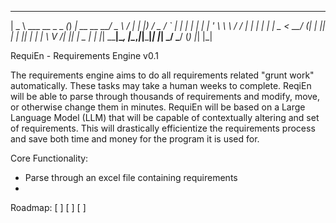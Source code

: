   ____                  _ _____                  ___        _ 
 |  _ \ ___  __ _ _   _(_) ____|_ __     __   __/ _ \      / |
 | |_) / _ \/ _` | | | | |  _| | '_ \    \ \ / / | | |     | |
 |  _ <  __/ (_| | |_| | | |___| | | |    \ V /| |_| |  _  | |
 |_| \_\___|\__, |\__,_|_|_____|_| |_|     \_/  \___/  (_) |_|
               |_|                                            

RequiEn - Requirements Engine v0.1

The requirements engine aims to do all requirements related "grunt work" automatically. These tasks may take a human weeks to complete. ReqiEn will be able to
parse through thousands of requirements and modify, move, or otherwise change them in minutes. RequiEn will be based on a Large Language Model (LLM) that will
be capable of contextually altering and set of requirements. This will drastically efficientize the requirements process and save both time and money for the
program it is used for.

Core Functionality:
- Parse through an excel file containing requirements
-


Roadmap:
[ ]
[ ] 
[ ]
